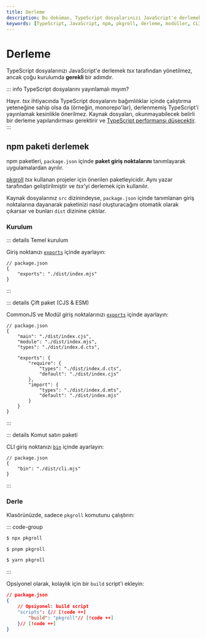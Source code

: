 ```yaml
---
title: Derleme
description: Bu doküman, TypeScript dosyalarınızı JavaScript'e derlemek için gerekli adımları ve npm paketleri ile ilgili bilgileri içermektedir. Ayrıca, _tsx_ kullanarak nasıl paket oluşturulacağını da detaylandırmaktadır.
keywords: [TypeScript, JavaScript, npm, pkgroll, derleme, modüller, CLI]
---
```


# Derleme

TypeScript dosyalarınızı JavaScript'e derlemek _tsx_ tarafından yönetilmez, ancak çoğu kurulumda **gerekli** bir adımdır.

::: info TypeScript dosyalarını yayınlamalı mıyım?

Hayır. _tsx_ ihtiyacında TypeScript dosyalarını bağımlılıklar içinde çalıştırma yeteneğine sahip olsa da (örneğin, monorepo'lar), derlenmemiş TypeScript'i yayınlamak kesinlikle önerilmez. Kaynak dosyaları, okunmayabilecek belirli bir derleme yapılandırması gerektirir ve [TypeScript performansı düşecektir](https://x.com/atcb/status/1705675335814271157).
:::

## npm paketi derlemek

npm paketleri, `package.json` içinde **paket giriş noktalarını** tanımlayarak uygulamalardan ayrılır.

[pkgroll](https://github.com/privatenumber/pkgroll) _tsx_ kullanan projeler için önerilen paketleyicidir. Aynı yazar tarafından geliştirilmiştir ve _tsx_'yi derlemek için kullanılır.

Kaynak dosyalarınız `src` dizinindeyse, `package.json` içinde tanımlanan giriş noktalarına dayanarak paketinizi nasıl oluşturacağını otomatik olarak çıkarsar ve bunları `dist` dizinine çıktılar.

### Kurulum

::: details Temel kurulum

Giriş noktanızı [`exports`](https://nodejs.org/api/packages.html#exports) içinde ayarlayın:

```json5
// package.json
{
    "exports": "./dist/index.mjs"
}
```
:::

::: details Çift paket (CJS & ESM)

CommonJS ve Modül giriş noktalarınızı [`exports`](https://nodejs.org/api/packages.html#exports) içinde ayarlayın:

```json5
// package.json
{
    "main": "./dist/index.cjs",
    "module": "./dist/index.mjs",
    "types": "./dist/index.d.cts",

    "exports": {
        "require": {
            "types": "./dist/index.d.cts",
            "default": "./dist/index.cjs"
        },
        "import": {
            "types": "./dist/index.d.mts",
            "default": "./dist/index.mjs"
        }
    }
}
```
:::

::: details Komut satırı paketi

CLI giriş noktanızı [`bin`](https://docs.npmjs.com/cli/v10/configuring-npm/package-json#bin) içinde ayarlayın:

```json5
// package.json
{
    "bin": "./dist/cli.mjs"
}
```
:::

### Derle

Klasörünüzde, sadece `pkgroll` komutunu çalıştırın:

::: code-group
```sh [npm]
$ npx pkgroll
```

```sh [pnpm]
$ pnpm pkgroll
```

```sh [yarn]
$ yarn pkgroll
```
:::

Opsiyonel olarak, kolaylık için bir `build` script'i ekleyin:
```json
// package.json
{
    // Opsiyonel: build script
    "scripts": {// [!code ++]
        "build": "pkgroll"// [!code ++]
    }// [!code ++]
}
```